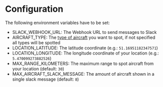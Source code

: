 # Configuration

The following environment variables have to be set:

* SLACK_WEBHOOK_URL: The Webhook URL to send messages to Slack
* AIRCRAFT_TYPE: The [type of aircraft](./internal/aircraft/aircraft.go) you want to spot, if not specified all types will be spotted
* LOCATION_LATITUDE: The latitude coordinate (e.g.: `51.16951182347571`)
* LOCATION_LONGITUDE: The longitude coordinate of your location (e.g.: `5.470099273882526`)
* MAX_RANGE_KILOMETERS: The maximum range to spot aircraft from your location (default: `30`)
* MAX_AIRCRAFT_SLACK_MESSAGE: The amount of aircraft shown in a single slack message (default: `8`)
